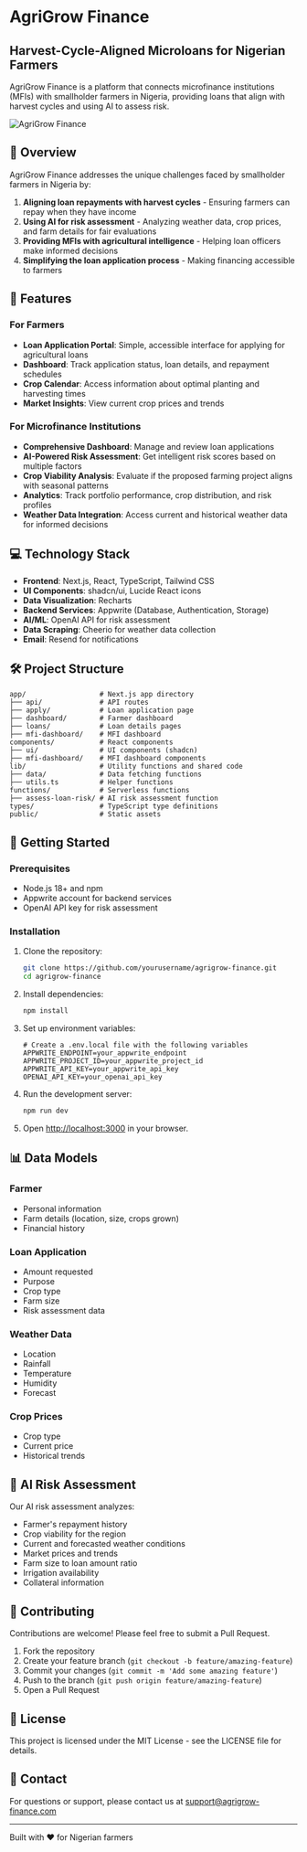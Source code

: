 # AgriGrow Finance

## Harvest-Cycle-Aligned Microloans for Nigerian Farmers

AgriGrow Finance is a platform that connects microfinance institutions (MFIs) with smallholder farmers in Nigeria, providing loans that align with harvest cycles and using AI to assess risk.

![AgriGrow Finance](https://placeholder-for-agrigrow-logo.com/logo.png)

## 🌱 Overview

AgriGrow Finance addresses the unique challenges faced by smallholder farmers in Nigeria by:

1. **Aligning loan repayments with harvest cycles** - Ensuring farmers can repay when they have income
2. **Using AI for risk assessment** - Analyzing weather data, crop prices, and farm details for fair evaluations
3. **Providing MFIs with agricultural intelligence** - Helping loan officers make informed decisions
4. **Simplifying the loan application process** - Making financing accessible to farmers

## 🚀 Features

### For Farmers

- **Loan Application Portal**: Simple, accessible interface for applying for agricultural loans
- **Dashboard**: Track application status, loan details, and repayment schedules
- **Crop Calendar**: Access information about optimal planting and harvesting times
- **Market Insights**: View current crop prices and trends

### For Microfinance Institutions

- **Comprehensive Dashboard**: Manage and review loan applications
- **AI-Powered Risk Assessment**: Get intelligent risk scores based on multiple factors
- **Crop Viability Analysis**: Evaluate if the proposed farming project aligns with seasonal patterns
- **Analytics**: Track portfolio performance, crop distribution, and risk profiles
- **Weather Data Integration**: Access current and historical weather data for informed decisions

## 💻 Technology Stack

- **Frontend**: Next.js, React, TypeScript, Tailwind CSS
- **UI Components**: shadcn/ui, Lucide React icons
- **Data Visualization**: Recharts
- **Backend Services**: Appwrite (Database, Authentication, Storage)
- **AI/ML**: OpenAI API for risk assessment
- **Data Scraping**: Cheerio for weather data collection
- **Email**: Resend for notifications

## 🛠️ Project Structure

```
app/                  # Next.js app directory
├── api/              # API routes
├── apply/            # Loan application page
├── dashboard/        # Farmer dashboard
├── loans/            # Loan details pages
├── mfi-dashboard/    # MFI dashboard
components/           # React components
├── ui/               # UI components (shadcn)
├── mfi-dashboard/    # MFI dashboard components
lib/                  # Utility functions and shared code
├── data/             # Data fetching functions
├── utils.ts          # Helper functions
functions/            # Serverless functions
├── assess-loan-risk/ # AI risk assessment function
types/                # TypeScript type definitions
public/               # Static assets
```

## 🚀 Getting Started

### Prerequisites

- Node.js 18+ and npm
- Appwrite account for backend services
- OpenAI API key for risk assessment

### Installation

1. Clone the repository:
   ```bash
   git clone https://github.com/yourusername/agrigrow-finance.git
   cd agrigrow-finance
   ```

2. Install dependencies:
   ```bash
   npm install
   ```

3. Set up environment variables:
   ```
   # Create a .env.local file with the following variables
   APPWRITE_ENDPOINT=your_appwrite_endpoint
   APPWRITE_PROJECT_ID=your_appwrite_project_id
   APPWRITE_API_KEY=your_appwrite_api_key
   OPENAI_API_KEY=your_openai_api_key
   ```

4. Run the development server:
   ```bash
   npm run dev
   ```

5. Open [http://localhost:3000](http://localhost:3000) in your browser.

## 📊 Data Models

### Farmer
- Personal information
- Farm details (location, size, crops grown)
- Financial history

### Loan Application
- Amount requested
- Purpose
- Crop type
- Farm size
- Risk assessment data

### Weather Data
- Location
- Rainfall
- Temperature
- Humidity
- Forecast

### Crop Prices
- Crop type
- Current price
- Historical trends

## 🧠 AI Risk Assessment

Our AI risk assessment analyzes:
- Farmer's repayment history
- Crop viability for the region
- Current and forecasted weather conditions
- Market prices and trends
- Farm size to loan amount ratio
- Irrigation availability
- Collateral information

## 🤝 Contributing

Contributions are welcome! Please feel free to submit a Pull Request.

1. Fork the repository
2. Create your feature branch (`git checkout -b feature/amazing-feature`)
3. Commit your changes (`git commit -m 'Add some amazing feature'`)
4. Push to the branch (`git push origin feature/amazing-feature`)
5. Open a Pull Request

## 📝 License

This project is licensed under the MIT License - see the LICENSE file for details.

## 📧 Contact

For questions or support, please contact us at support@agrigrow-finance.com

---

Built with ❤️ for Nigerian farmers

